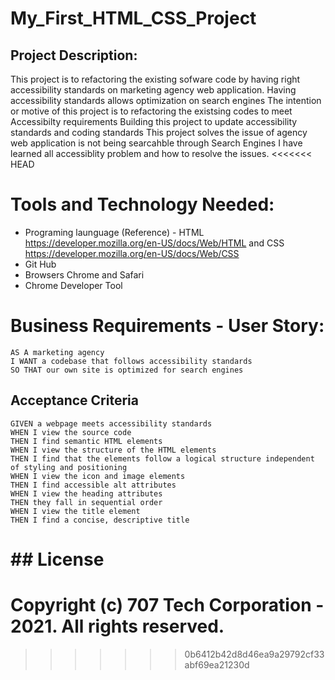 # My_First_HTML_CSS_Project
## Project Description:
This project is to refactoring the existing sofware code by having right accessibility standards on marketing agency web application.
Having accessibility standards allows optimization on search engines
The intention or motive of this project is to refactoring the existsing codes to meet Accessibilty requirements
Building this project to update accessibility standards and coding standards
This project solves the issue of agency web application is not being searcahble through Search Engines
I have learned all accessiblity problem and how to resolve the issues.
<<<<<<< HEAD

# Tools and Technology Needed:
- Programing launguage (Reference) - HTML https://developer.mozilla.org/en-US/docs/Web/HTML and CSS https://developer.mozilla.org/en-US/docs/Web/CSS
- Git Hub
- Browsers Chrome and Safari
- Chrome Developer Tool

# Business Requirements - User Story:
```
AS A marketing agency
I WANT a codebase that follows accessibility standards
SO THAT our own site is optimized for search engines
```

## Acceptance Criteria
```
GIVEN a webpage meets accessibility standards
WHEN I view the source code
THEN I find semantic HTML elements
WHEN I view the structure of the HTML elements
THEN I find that the elements follow a logical structure independent of styling and positioning
WHEN I view the icon and image elements
THEN I find accessible alt attributes
WHEN I view the heading attributes
THEN they fall in sequential order
WHEN I view the title element
THEN I find a concise, descriptive title
```
# ## License
Copyright (c) 707 Tech Corporation - 2021. All rights reserved.
=======
>>>>>>> 0b6412b42d8d46ea9a29792cf33abf69ea21230d
